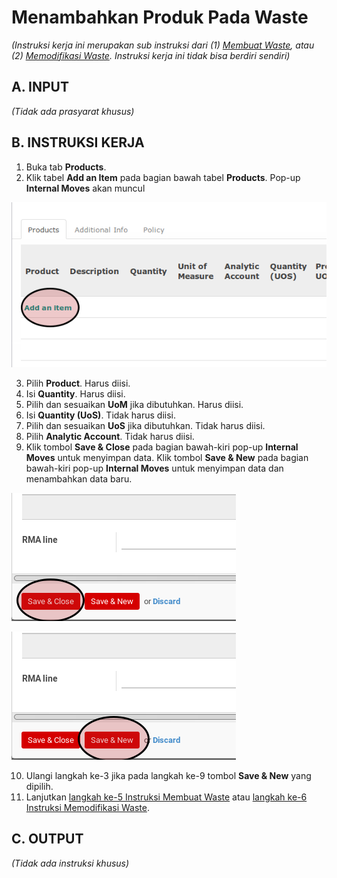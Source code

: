 # Menambahkan Produk Pada Waste

*(Instruksi kerja ini merupakan sub instruksi dari (1) [Membuat Waste](./membuat.md), atau (2) [Memodifikasi Waste](./modifikasi.md). Instruksi kerja ini tidak bisa berdiri sendiri)*

## A. INPUT

*(Tidak ada prasyarat khusus)*

## B. INSTRUKSI KERJA

1. Buka tab **Products**.
2. Klik tabel **Add an Item** pada bagian bawah tabel **Products**. Pop-up **Internal Moves** akan muncul

![](../../img/waste/tombol-add-item-produk.png)

3. Pilih **Product**. Harus diisi.
4. Isi **Quantity**. Harus diisi.
5. Pilih dan sesuaikan **UoM** jika dibutuhkan. Harus diisi.
6. Isi **Quantity (UoS)**. Tidak harus diisi.
7. Pilih dan sesuaikan **UoS** jika dibutuhkan. Tidak harus diisi.
8. Pilih **Analytic Account**. Tidak harus diisi.
9. Klik tombol **Save & Close** pada bagian bawah-kiri pop-up **Internal Moves** untuk menyimpan data. Klik tombol **Save & New** pada bagian bawah-kiri pop-up **Internal Moves** untuk menyimpan data dan menambahkan data baru.

![](../../img/waste/tombol-save-close-produk.png)

![](../../img/waste/tombol-save-new-produk.png)

10. Ulangi langkah ke-3 jika pada langkah ke-9 tombol **Save & New** yang dipilih.
11. Lanjutkan [langkah ke-5 Instruksi Membuat Waste](./membuat.md#l5) atau [langkah ke-6 Instruksi Memodifikasi Waste](./modifikasi.md#l6).

## C. OUTPUT

*(Tidak ada instruksi khusus)*
